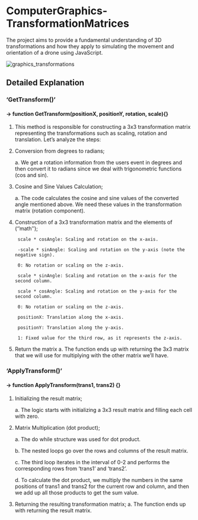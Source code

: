 # ComputerGraphics-TransformationMatrices
The project aims to provide a fundamental understanding of 3D transformations and how they apply to simulating the movement and orientation of a drone using JavaScript.

![graphics_transformations](https://github.com/berkecemoktem/ComputerGraphics-TransformationMatrices/assets/75270752/fee633b1-20e2-4db0-9182-7309045d37fd)


## Detailed Explanation

### ‘GetTransform()’
#### -> function GetTransform(positionX, positionY, rotation, scale){}

1. This method is responsible for constructing a 3x3 transformation matrix representing the transformations such as scaling, rotation and translation. Let’s analyze the steps:
2. Conversion from degrees to radians;
    
    a. We get a rotation information from the users event in degrees and then convert
    it to radians since we deal with trigonometric functions (cos and sin).
3. Cosine and Sine Values Calculation;
        
    a. The code calculates the cosine and sine values of the converted angle mentioned
    above. We need these values in the transformation matrix (rotation component).
   
4. Construction of a 3x3 transformation matrix and the elements of (‘’math’’);

        scale * cosAngle: Scaling and rotation on the x-axis.
        
        -scale * sinAngle: Scaling and rotation on the y-axis (note the negative sign). 
        
        0: No rotation or scaling on the z-axis.

        scale * sinAngle: Scaling and rotation on the x-axis for the second column. 
        
        scale * cosAngle: Scaling and rotation on the y-axis for the second column. 
        
        0: No rotation or scaling on the z-axis.
        
        positionX: Translation along the x-axis.
        
        positionY: Translation along the y-axis.
    
        1: Fixed value for the third row, as it represents the z-axis.
5. Return the matrix
a. The function ends up with returning the 3x3 matrix that we will use for multiplying with the other matrix we’ll have.

### ‘ApplyTransform()’
#### -> function ApplyTransform(trans1, trans2) {}   

1. Initializing the result matrix;
    
    a. The logic starts with initializing a 3x3 result matrix and filling each cell with zero.
2. Matrix Multiplication (dot product);

    a. The do while structure was used for dot product.

    b. The nested loops go over the rows and columns of the result matrix.

    c. The third loop iterates in the interval of 0-2 and performs the corresponding rows from ‘trans1’ and ‘trans2’.

    d. To calculate the dot product, we multiply the numbers in the same positions of
    trans1 and trans2 for the current row and column, and then we add up all those products to get the sum value.

3. Returning the resulting transformation matrix;
a. The function ends up with returning the result matrix.

